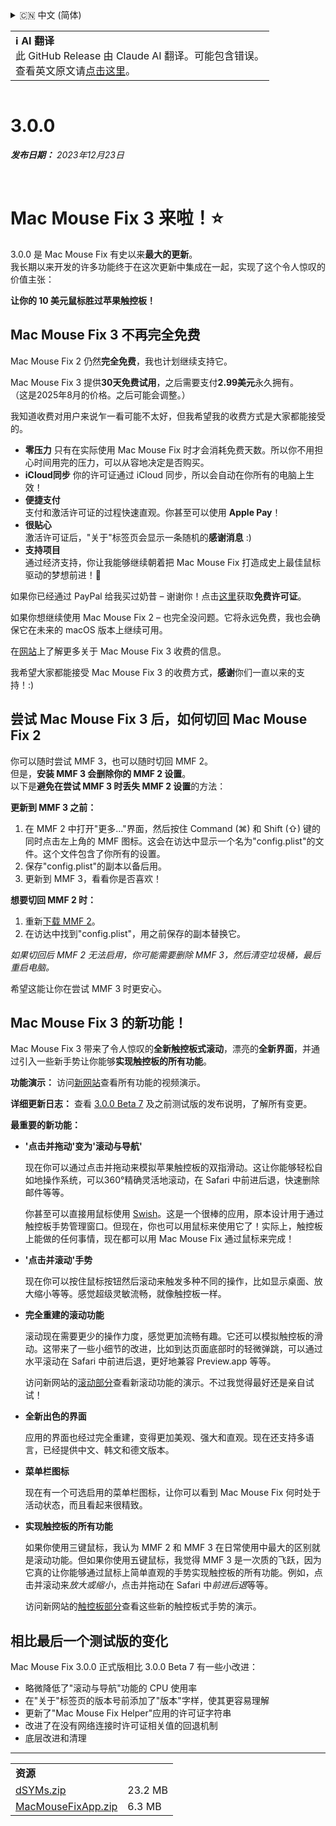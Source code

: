 <details>
<summary>🇨🇳 中文 (简体)</summary>

[🇬🇧 English (GitHub Release)](https://github.com/noah-nuebling/mac-mouse-fix/releases/tag/3.0.0)\
[🇩🇪 Deutsch](https://redirect.macmousefix.com/?target=mmf-release&tag=3.0.0&locale=de)\
[🇻🇳 Tiếng Việt](https://redirect.macmousefix.com/?target=mmf-release&tag=3.0.0&locale=vi)\
**🇨🇳 中文 (简体)**\
[🇨🇳 中文 (繁體)](https://redirect.macmousefix.com/?target=mmf-release&tag=3.0.0&locale=zh-Hant)\
[🇭🇰 中文（香港)](https://redirect.macmousefix.com/?target=mmf-release&tag=3.0.0&locale=zh-HK)\
[🇰🇷 한국어](https://redirect.macmousefix.com/?target=mmf-release&tag=3.0.0&locale=ko)\
[Help translate Mac Mouse Fix to different languages!](https://github.com/noah-nuebling/mac-mouse-fix/discussions/731)
</details>
<table align=><td>
<b>ℹ️ AI 翻译</b><br>
此 GitHub Release 由 Claude AI 翻译。可能包含错误。<br>
查看英文原文请<a href="https://github.com/noah-nuebling/mac-mouse-fix/releases/tag/3.0.0">点击这里</a>。
</td></table>

<table></table>

# 3.0.0
***发布日期：** 2023年12月23日*

<br>

# Mac Mouse Fix 3 来啦！⭐️

3.0.0 是 Mac Mouse Fix 有史以来**最大的更新**。\
我长期以来开发的许多功能终于在这次更新中集成在一起，实现了这个令人惊叹的价值主张：

**让你的 10 美元鼠标胜过苹果触控板！**

## Mac Mouse Fix 3 不再完全免费

Mac Mouse Fix 2 仍然**完全免费**，我也计划继续支持它。

Mac Mouse Fix 3 提供**30天免费试用**，之后需要支付**2.99美元**永久拥有。\
（这是2025年8月的价格。之后可能会调整。）

我知道收费对用户来说乍一看可能不太好，但我希望我的收费方式是大家都能接受的。

- **零压力**
   只有在实际使用 Mac Mouse Fix 时才会消耗免费天数。所以你不用担心时间用完的压力，可以从容地决定是否购买。
- **iCloud同步**
  你的许可证通过 iCloud 同步，所以会自动在你所有的电脑上生效！
- **便捷支付**\
   支付和激活许可证的过程快速直观。你甚至可以使用 **Apple Pay**！
- **很贴心**\
   激活许可证后，"关于"标签页会显示一条随机的**感谢消息** :)
- **支持项目**\
   通过经济支持，你让我能够继续朝着把 Mac Mouse Fix 打造成史上最佳鼠标驱动的梦想前进！🚀

如果你已经通过 PayPal 给我买过奶昔 – 谢谢你！点击[这里](https://redirect.macmousefix.com/?locale=zh-Hans&target=mmf-apply-for-milkshake-license)获取**免费许可证**。

如果你想继续使用 Mac Mouse Fix 2 – 也完全没问题。它将永远免费，我也会确保它在未来的 macOS 版本上继续可用。

在[网站](https://macmousefix.com/#price)上了解更多关于 Mac Mouse Fix 3 收费的信息。

我希望大家都能接受 Mac Mouse Fix 3 的收费方式，**感谢**你们一直以来的支持！:)

## 尝试 Mac Mouse Fix 3 后，如何切回 Mac Mouse Fix 2

你可以随时尝试 MMF 3，也可以随时切回 MMF 2。\
但是，**安装 MMF 3 会删除你的 MMF 2 设置**。\
以下是**避免在尝试 MMF 3 时丢失 MMF 2 设置**的方法：

**更新到 MMF 3 之前：**

1. 在 MMF 2 中打开"更多..."界面，然后按住 Command (⌘) 和 Shift (⇧) 键的同时点击左上角的 MMF 图标。这会在访达中显示一个名为"config.plist"的文件。这个文件包含了你所有的设置。
2. 保存"config.plist"的副本以备后用。
3. 更新到 MMF 3，看看你是否喜欢！

**想要切回 MMF 2 时：**

1. 重新[下载 MMF 2](https://redirect.macmousefix.com/?locale=zh-Hans&target=mmf2-latest)。
2. 在访达中找到"config.plist"，用之前保存的副本替换它。

*如果切回后 MMF 2 无法启用，你可能需要删除 MMF 3，然后清空垃圾桶，最后重启电脑。*

希望这能让你在尝试 MMF 3 时更安心。

## Mac Mouse Fix 3 的新功能！

Mac Mouse Fix 3 带来了令人惊叹的**全新触控板式滚动**，漂亮的**全新界面**，并通过引入一些新手势让你能够**实现触控板的所有功能**。

**功能演示：**
访问[新网站](https://macmousefix.com)查看所有功能的视频演示。

**详细更新日志：**
查看 [3.0.0 Beta 7](https://redirect.macmousefix.com/?target=mmf-release&tag=3.0.0-Beta-7&locale=zh-Hans) 及之前测试版的发布说明，了解所有变更。

**最重要的新功能：**

- **'点击并拖动'变为'滚动与导航'**

    现在你可以通过点击并拖动来模拟苹果触控板的双指滑动。这让你能够轻松自如地操作系统，可以360°精确灵活地滚动，在 Safari 中前进后退，快速删除邮件等等。

    你甚至可以直接用鼠标使用 [Swish](https://highlyopinionated.co/swish/)。这是一个很棒的应用，原本设计用于通过触控板手势管理窗口。但现在，你也可以用鼠标来使用它了！实际上，触控板上能做的任何事情，现在都可以用 Mac Mouse Fix 通过鼠标来完成！

- **'点击并滚动'手势**

    现在你可以按住鼠标按钮然后滚动来触发多种不同的操作，比如显示桌面、放大缩小等等。感觉超级灵敏流畅，就像触控板一样。

- **完全重建的滚动功能**

    滚动现在需要更少的操作力度，感觉更加流畅有趣。它还可以模拟触控板的滑动。这带来了一些小细节的改进，比如到达页面底部时的轻微弹跳，可以通过水平滚动在 Safari 中前进后退，更好地兼容 Preview.app 等等。

    访问新网站的[滚动部分](https://macmousefix.com/#scroll)查看新滚动功能的演示。不过我觉得最好还是亲自试试！

- **全新出色的界面**

    应用的界面也经过完全重建，变得更加美观、强大和直观。现在还支持多语言，已经提供中文、韩文和德文版本。

- **菜单栏图标**

    现在有一个可选启用的菜单栏图标，让你可以看到 Mac Mouse Fix 何时处于活动状态，而且看起来很精致。

- **实现触控板的所有功能**

    如果你使用三键鼠标，我认为 MMF 2 和 MMF 3 在日常使用中最大的区别就是滚动功能。但如果你使用五键鼠标，我觉得 MMF 3 是一次质的飞跃，因为它真的让你能够通过鼠标上简单直观的手势实现触控板的所有功能。例如，点击并滚动来*放大或缩小*，点击并拖动在 Safari 中*前进后退*等等。

    访问新网站的[触控板部分](https://macmousefix.com/#trackpad)查看这些新的触控板式手势的演示。

## 相比最后一个测试版的变化

Mac Mouse Fix 3.0.0 正式版相比 3.0.0 Beta 7 有一些小改进：

- 略微降低了"滚动与导航"功能的 CPU 使用率
- 在"关于"标签页的版本号前添加了"版本"字样，使其更容易理解
- 更新了"Mac Mouse Fix Helper"应用的许可证字符串
- 改进了在没有网络连接时许可证相关值的回退机制
- 底层改进和清理

---

<table align="start">
<tr>
    <td colspan=2>
        <b>资源</b>
    </td>
</tr>
<tr>
    <td><a href="https://github.com/noah-nuebling/mac-mouse-fix/releases/download/3.0.0/dSYMs.zip">dSYMs.zip</a></td>
    <td>23.2 MB</td>
</tr>
<tr>
    <td><a href="https://github.com/noah-nuebling/mac-mouse-fix/releases/download/3.0.0/MacMouseFixApp.zip">MacMouseFixApp.zip</a></td>
    <td>6.3 MB</td>
</tr>
</table>